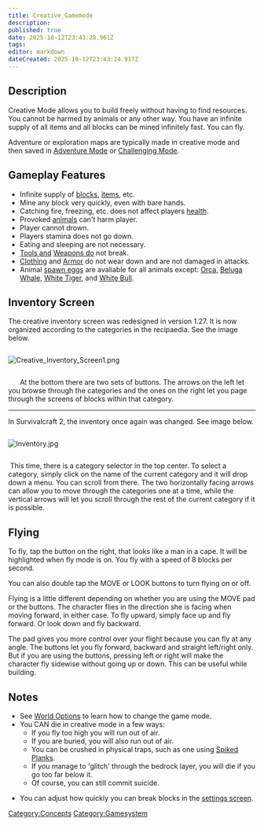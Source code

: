```yaml
---
title: Creative_Gamemode
description: 
published: true
date: 2025-10-12T23:43:28.961Z
tags: 
editor: markdown
dateCreated: 2025-10-12T23:43:24.917Z
---
```


## Description

Creative Mode allows you to build freely without having to find
resources. You cannot be harmed by animals or any other way. You have an
infinite supply of all items and all blocks can be mined infinitely
fast. You can fly.

Adventure or exploration maps are typically made in creative mode and
then saved in [Adventure Mode](Adventure_Gamemode "wikilink") or
[Challenging Mode](Challenging_Gamemode "wikilink").

## Gameplay Features

  - Infinite supply of [blocks](:Category:_Blocks "wikilink"),
    [items](:Category:Items "wikilink"), etc.
  - Mine any block very quickly, even with bare hands. 
  - Catching fire, freezing, etc. does not affect players
    [health](Health_and_Damage_System "wikilink").
  - Provoked [animals](:Category:Animals "wikilink") can't harm player.
  - Player cannot drown.
  - Players stamina does not go down.
  - Eating and sleeping are not necessary.
  - [Tools and](:Category:Tools "wikilink") [Weapons
    do](:Category:Weapons "wikilink") not break.
  - [Clothing](Recipaedia/Clothes/Clothing.md "wikilink") and [Armor](Recipaedia/Clothes/Armor.md "wikilink") do not
    wear down and are not damaged in attacks.
  - Animal [spawn eggs](Creative_Eggs "wikilink") are avaliable for all
    animals except: [Orca](Orca "wikilink"), [Beluga
    Whale](Beluga_Whale "wikilink"), [White
    Tiger](White_Tiger "wikilink"), and [White
    Bull](White_Bull "wikilink").

## Inventory Screen 

The creative inventory screen was redesigned in version 1.27. It is now
organized according to the categories in the recipaedia. See the image
below.

<div style="overflow:hidden">

![Creative_Inventory_Screen1.png](Creative_Inventory_Screen1.png
"Creative_Inventory_Screen1.png")

</div>

      At the bottom there are two sets of buttons. The arrows on the
left let you browse through the categories and the ones on the right let
you page through the screens of blocks within that category. 

-----

In Survivalcraft 2, the inventory once again was changed. See image
below. 

<div style="overflow:hidden">

![Inventory.jpg](Inventory.jpg "Inventory.jpg")

</div>

 This time, there is a category selector in the top center. To select a
category, simply click on the name of the current category and it will
drop down a menu. You can scroll from there. The two horizontally facing
arrows can allow you to move through the categories one at a time, while
the vertical arrows will let you scroll through the rest of the current
category if it is possible.

## Flying

To fly, tap the button on the right, that looks like a man in a cape. It
will be highlighted when fly mode is on. You fly with a speed of 8
blocks per second. 

You can also double tap the MOVE or LOOK buttons to turn flying on or
off. 

Flying is a little different depending on whether you are using the MOVE
pad or the buttons. The character flies in the direction she is facing
when moving forward, in either case. To fly upward, simply face up and
fly forward. Or look down and fly backward.

The pad gives you more control over your flight because you can fly at
any angle. The buttons let you fly forward, backward and straight
left/right only. But if you are using the buttons, pressing left or
right will make the character fly sidewise without going up or down.
This can be useful while building.

## Notes

  - See [World Options](World_Options "wikilink") to learn how to change
    the game mode.
  - You CAN die in creative mode in a few ways:
      - If you fly too high you will run out of air.
      - If you are buried, you will also run out of air.
      - You can be crushed in physical traps, such as one using [Spiked
        Planks](Recipaedia/Items/Spiked_Plank.md "wikilink").
      - If you manage to 'glitch' through the bedrock layer, you will
        die if you go too far below it.
      - Of course, you can still commit suicide.

<!-- end list -->

  - You can adjust how quickly you can break blocks in the [settings
    screen](Game_Settings "wikilink"). 

[Category:Concepts](Category:Concepts "wikilink")
[Category:Gamesystem](Category:Gamesystem "wikilink")
